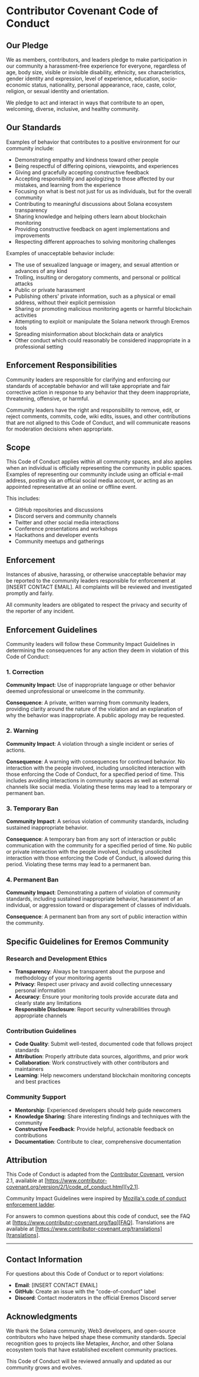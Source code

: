# Contributor Covenant Code of Conduct

## Our Pledge

We as members, contributors, and leaders pledge to make participation in our
community a harassment-free experience for everyone, regardless of age, body
size, visible or invisible disability, ethnicity, sex characteristics, gender
identity and expression, level of experience, education, socio-economic status,
nationality, personal appearance, race, caste, color, religion, or sexual
identity and orientation.

We pledge to act and interact in ways that contribute to an open, welcoming,
diverse, inclusive, and healthy community.

## Our Standards

Examples of behavior that contributes to a positive environment for our
community include:

* Demonstrating empathy and kindness toward other people
* Being respectful of differing opinions, viewpoints, and experiences
* Giving and gracefully accepting constructive feedback
* Accepting responsibility and apologizing to those affected by our mistakes,
  and learning from the experience
* Focusing on what is best not just for us as individuals, but for the overall
  community
* Contributing to meaningful discussions about Solana ecosystem transparency
* Sharing knowledge and helping others learn about blockchain monitoring
* Providing constructive feedback on agent implementations and improvements
* Respecting different approaches to solving monitoring challenges

Examples of unacceptable behavior include:

* The use of sexualized language or imagery, and sexual attention or advances of
  any kind
* Trolling, insulting or derogatory comments, and personal or political attacks
* Public or private harassment
* Publishing others' private information, such as a physical or email address,
  without their explicit permission
* Sharing or promoting malicious monitoring agents or harmful blockchain activities
* Attempting to exploit or manipulate the Solana network through Eremos tools
* Spreading misinformation about blockchain data or analytics
* Other conduct which could reasonably be considered inappropriate in a
  professional setting

## Enforcement Responsibilities

Community leaders are responsible for clarifying and enforcing our standards of
acceptable behavior and will take appropriate and fair corrective action in
response to any behavior that they deem inappropriate, threatening, offensive,
or harmful.

Community leaders have the right and responsibility to remove, edit, or reject
comments, commits, code, wiki edits, issues, and other contributions that are
not aligned to this Code of Conduct, and will communicate reasons for moderation
decisions when appropriate.

## Scope

This Code of Conduct applies within all community spaces, and also applies when
an individual is officially representing the community in public spaces.
Examples of representing our community include using an official e-mail address,
posting via an official social media account, or acting as an appointed
representative at an online or offline event.

This includes:

* GitHub repositories and discussions
* Discord servers and community channels
* Twitter and other social media interactions
* Conference presentations and workshops
* Hackathons and developer events
* Community meetups and gatherings

## Enforcement

Instances of abusive, harassing, or otherwise unacceptable behavior may be
reported to the community leaders responsible for enforcement at
[INSERT CONTACT EMAIL]. All complaints will be reviewed and investigated
promptly and fairly.

All community leaders are obligated to respect the privacy and security of the
reporter of any incident.

## Enforcement Guidelines

Community leaders will follow these Community Impact Guidelines in determining
the consequences for any action they deem in violation of this Code of Conduct:

### 1. Correction

**Community Impact**: Use of inappropriate language or other behavior deemed
unprofessional or unwelcome in the community.

**Consequence**: A private, written warning from community leaders, providing
clarity around the nature of the violation and an explanation of why the
behavior was inappropriate. A public apology may be requested.

### 2. Warning

**Community Impact**: A violation through a single incident or series of
actions.

**Consequence**: A warning with consequences for continued behavior. No
interaction with the people involved, including unsolicited interaction with
those enforcing the Code of Conduct, for a specified period of time. This
includes avoiding interactions in community spaces as well as external channels
like social media. Violating these terms may lead to a temporary or permanent
ban.

### 3. Temporary Ban

**Community Impact**: A serious violation of community standards, including
sustained inappropriate behavior.

**Consequence**: A temporary ban from any sort of interaction or public
communication with the community for a specified period of time. No public or
private interaction with the people involved, including unsolicited interaction
with those enforcing the Code of Conduct, is allowed during this period.
Violating these terms may lead to a permanent ban.

### 4. Permanent Ban

**Community Impact**: Demonstrating a pattern of violation of community
standards, including sustained inappropriate behavior, harassment of an
individual, or aggression toward or disparagement of classes of individuals.

**Consequence**: A permanent ban from any sort of public interaction within the
community.

## Specific Guidelines for Eremos Community

### Research and Development Ethics

* **Transparency**: Always be transparent about the purpose and methodology of your monitoring agents
* **Privacy**: Respect user privacy and avoid collecting unnecessary personal information
* **Accuracy**: Ensure your monitoring tools provide accurate data and clearly state any limitations
* **Responsible Disclosure**: Report security vulnerabilities through appropriate channels

### Contribution Guidelines

* **Code Quality**: Submit well-tested, documented code that follows project standards
* **Attribution**: Properly attribute data sources, algorithms, and prior work
* **Collaboration**: Work constructively with other contributors and maintainers
* **Learning**: Help newcomers understand blockchain monitoring concepts and best practices

### Community Support

* **Mentorship**: Experienced developers should help guide newcomers
* **Knowledge Sharing**: Share interesting findings and techniques with the community
* **Constructive Feedback**: Provide helpful, actionable feedback on contributions
* **Documentation**: Contribute to clear, comprehensive documentation

## Attribution

This Code of Conduct is adapted from the [Contributor Covenant][homepage],
version 2.1, available at
[https://www.contributor-covenant.org/version/2/1/code_of_conduct.html][v2.1].

Community Impact Guidelines were inspired by
[Mozilla's code of conduct enforcement ladder][Mozilla CoC].

For answers to common questions about this code of conduct, see the FAQ at
[https://www.contributor-covenant.org/faq][FAQ]. Translations are available at
[https://www.contributor-covenant.org/translations][translations].

[homepage]: https://www.contributor-covenant.org
[v2.1]: https://www.contributor-covenant.org/version/2/1/code_of_conduct.html
[Mozilla CoC]: https://github.com/mozilla/diversity
[FAQ]: https://www.contributor-covenant.org/faq
[translations]: https://www.contributor-covenant.org/translations

---

## Contact Information

For questions about this Code of Conduct or to report violations:

* **Email**: [INSERT CONTACT EMAIL]
* **GitHub**: Create an issue with the "code-of-conduct" label
* **Discord**: Contact moderators in the official Eremos Discord server

## Acknowledgments

We thank the Solana community, Web3 developers, and open-source contributors who have helped shape these community standards. Special recognition goes to projects like Metaplex, Anchor, and other Solana ecosystem tools that have established excellent community practices.

This Code of Conduct will be reviewed annually and updated as our community grows and evolves.